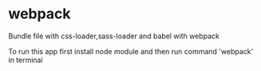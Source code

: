 # webpack
Bundle file with css-loader,sass-loader and babel with webpack

To run this app first install node module and then run command 'webpack' in terminal

